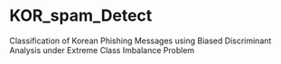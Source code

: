 # KOR_spam_Detect
Classification of Korean Phishing Messages using Biased Discriminant Analysis under Extreme Class Imbalance Problem
